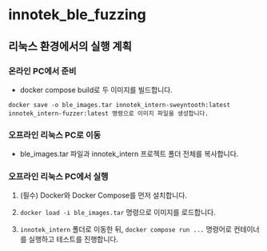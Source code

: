 # innotek_ble_fuzzing


## 리눅스 환경에서의 실행 계획

### 온라인 PC에서 준비

- docker compose build로 두 이미지를 빌드합니다.

```
docker save -o ble_images.tar innotek_intern-sweyntooth:latest innotek_intern-fuzzer:latest 명령으로 이미지 파일을 생성합니다.
```

### 오프라인 리눅스 PC로 이동

- ble_images.tar 파일과 innotek_intern 프로젝트 폴더 전체를 복사합니다.

### 오프라인 리눅스 PC에서 실행

1. (필수) Docker와 Docker Compose를 먼저 설치합니다.

2. `docker load -i ble_images.tar` 명령으로 이미지를 로드합니다.

3. `innotek_intern` 폴더로 이동한 뒤, `docker compose run ...` 명령어로 컨테이너를 실행하고 테스트를 진행합니다.
